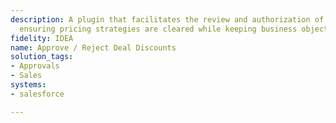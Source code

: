 ```yaml
---
description: A plugin that facilitates the review and authorization of deal discounts,
  ensuring pricing strategies are cleared while keeping business objectives in mind.
fidelity: IDEA
name: Approve / Reject Deal Discounts
solution_tags:
- Approvals
- Sales
systems:
- salesforce

---
```

